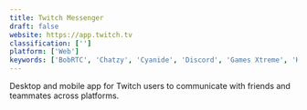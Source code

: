 ```yaml
---
title: Twitch Messenger
draft: false 
website: https://app.twitch.tv
classification: ['']
platform: ['Web']
keywords: ['BobRTC', 'Chatzy', 'Cyanide', 'Discord', 'Games Xtreme', 'Kamoso', 'Odle', 'Otr.to', 'RaidCall', 'Riot.im', 'Roger Wilco', 'Signal', 'Tango', 'Telegram', 'Ventrilo', 'WeChat', 'WhatsApp', 'Wire']
---
```

Desktop and mobile app for Twitch users to communicate with friends and teammates across platforms.